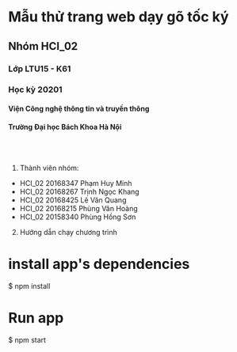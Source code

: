 # Mẫu thử trang web dạy gõ tốc ký
## Nhóm HCI_02
### Lớp LTU15 - K61
### Học kỳ 20201
#### Viện Công nghệ thông tin và truyền thông
#### Trường Đại học Bách Khoa Hà Nội

<br>
<br>

1. Thành viên nhóm:

- HCI_02 20168347 Phạm Huy Minh
- HCI_02 20168267 Trịnh Ngọc Khang
- HCI_02 20168425 Lê Văn Quang
- HCI_02 20168215 Phùng Văn Hoàng
- HCI_02 20158340 Phùng Hồng Sơn

2. Hướng dẫn chạy chương trình

# install app's dependencies
$ npm install
# Run app
$ npm start